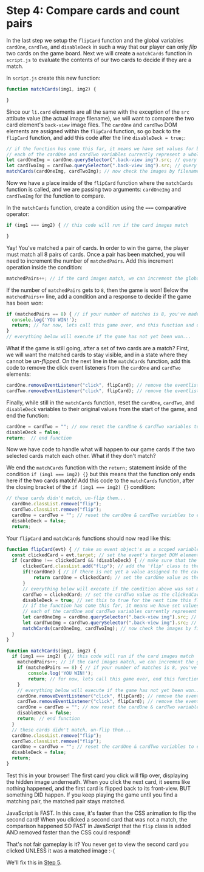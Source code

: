 # Step 4: Compare cards and count pairs
In the last step we setup the `flipCard` function and the global variables `cardOne`, `cardTwo`, and `disableDeck` in such a way that our player can only _flip_ two cards on the game board. Next we will create a `matchCards` function in `script.js` to evaluate the contents of our two cards to decide if they are a match.

In `script.js` create this new function:
```js
function matchCards(img1, img2) {

}
```

Since our `li.card` elements are all the same with the exception of the `src` attibute value (the actual image filename), we will want to compare the two card element's `back-view` image files. The `cardOne` and `cardTwo` DOM elements are assigned within the `flipCard` function, so go back to the `flipCard` function, and add this code after the line `disableDeck = true;`:
```js
// if the function has come this far, it means we have set values for both cardOne and cardTwo.
// each of the cardOne and cardTwo variables currently represent a whole HTML element with childNodes
let cardOneImg = cardOne.querySelector(".back-view img").src; // query the elements inside cardOne to get the value of the img src, such as `images/img-2.png`, and set that as the value of cardOneImg
let cardTwoImg = cardTwo.querySelector(".back-view img").src; // query the elements inside cardTwo to get the value of the img src, such as `images/img-2.png`, and set that as the value of cardTwoImg
matchCards(cardOneImg, cardTwoImg); // now check the images by filename to see if they are a match!
```

Now we have a place inside of the `flipCard` function where the `matchCards` function is called, and we are passing two arguments: `cardOneImg` and `cardTwoImg` for the function to compare.

In the `matchCards` function, create a condition using the `===` comparative operator:
```js
if (img1 === img2) { // this code will run if the card images match

}
```

Yay! You've matched a pair of cards. In order to win the game, the player must match all 8 pairs of cards. Once a pair has been matched, you will need to increment the number of `matchedPairs`. Add this increment operation inside the condition:
```js
matchedPairs++; // if the card images match, we can increment the global `matchedPairs` variable by 1 match
```

If the number of `matchedPairs` gets to `8`, then the game is won! Below the `matchedPairs++` line, add a condition and a response to decide if the game has been won:
```js
if (matchedPairs == 8) { // if your number of matches is 8, you've made all the matches! Game Won!
  console.log('YOU WIN!');
  return; // for now, lets call this game over, end this function and do nothing else.
}
// everything below will execute if the game has not yet been won...
```

What if the game is still going, after a set of two cards are a match?
First, we will want the matched cards to stay visible, and in a state where they cannot be _un-flipped_. On the next line in the `matchCards` function, add this code to remove the click event listeners from the `cardOne` and `cardTwo` elements:
```js
cardOne.removeEventListener("click", flipCard); // remove the eventlistener so that this matched card cannot be flipped anymore
cardTwo.removeEventListener("click", flipCard); // remove the eventlistener so that this matched card cannot be flipped anymore
```

Finally, while still in the `matchCards` function, reset the `cardOne`, `cardTwo`, and `disableDeck` variables to their original values from the start of the game, and end the function:
```js
cardOne = cardTwo = ""; // now reset the cardOne & cardTwo variables to empty strings, so we can use them again
disableDeck = false;
return;  // end function
```

Now we have code to handle what will happen to our game cards if the two selected cards match each other. What if they don't match?

We end the `matchCards` function with the `return;` statement inside of the condition `if (img1 === img2) {}` but this means that the function only ends here if the two cards match! Add this code to the `matchCards` function, after the closing bracket of the `if (img1 === img2) {}` condition:
```js
// these cards didn't match, un-flip them...
  cardOne.classList.remove("flip");
  cardTwo.classList.remove("flip");
  cardOne = cardTwo = ""; // reset the cardOne & cardTwo variables to empty string
  disableDeck = false;
  return;
```

Your `flipCard` and `matchCards` functions should now read like this:
```js
function flipCard(evt) { // take an event object's as a scoped variable
  const clickedCard = evt.target; // set the event's target DOM element as a variable
  if (cardOne !== clickedCard && !disableDeck) { // make sure that the current variable cardOne is not the same value as the clickedCard, AND that the deck is NOT disabled
      clickedCard.classList.add("flip"); // add the 'flip' class to the classes currently assigned to the clickedCard
      if(!cardOne) { // if there is not yet a value assigned to the cardOne variable...
          return cardOne = clickedCard; // set the cardOne value as the clickedCard and end this function.
      }
      // everything below will execute if the condition above was not met (if cardOne already had a value when flipCard() was called)
      cardTwo = clickedCard; // set the cardTwo value as the clickedCard
      disableDeck = true; // set this to true for the next time this flipCard function is called, when the top level condition is evaluated
      // if the function has come this far, it means we have set values for both cardOne and cardTwo.
      // each of the cardOne and cardTwo variables currently represent a whole HTML element with childNodes
      let cardOneImg = cardOne.querySelector(".back-view img").src; // query the elements inside cardOne to get the value of the img src, such as `img-2.png`, and set that as the value of cardOneImg
      let cardTwoImg = cardTwo.querySelector(".back-view img").src; // query the elements inside cardOne to get the value of the img src, such as `img-2.png`, and set that as the value of cardTwoImg
      matchCards(cardOneImg, cardTwoImg); // now check the images by filename to see if they are a match!
  }
}

function matchCards(img1, img2) {
  if (img1 === img2) { // this code will run if the card images match
    matchedPairs++; // if the card images match, we can increment the global `matchedPairs` variable by 1 match
    if (matchedPairs == 8) { // if your number of matches is 8, you've made all the matches! Game Won!
        console.log('YOU WIN!');
        return; // for now, lets call this game over, end this function and do nothing else.
    }
    // everything below will execute if the game has not yet been won...
    cardOne.removeEventListener("click", flipCard); // remove the eventlistener so that this matched card cannot be flipped anymore
    cardTwo.removeEventListener("click", flipCard); // remove the eventlistener so that this matched card cannot be flipped anymore
    cardOne = cardTwo = ""; // now reset the cardOne & cardTwo variables to empty strings, so we can use them again
    disableDeck = false;
    return; // end function
  }
  // these cards didn't match, un-flip them...
  cardOne.classList.remove("flip");
  cardTwo.classList.remove("flip");
  cardOne = cardTwo = ""; // reset the cardOne & cardTwo variables to empty string
  disableDeck = false;
  return; 
}
```

Test this in your browser! The first card you click will flip over, displaying the hidden image underneath. When you click the next card, it seems like nothing happened, and the first card is flipped back to its front-view. BUT something DID happen. If you keep playing the game until you find a matching pair, the matched pair stays matched.

JavaScript is FAST. In this case, it's faster than the CSS animation to flip the second card! When you clicked a second card that was not a match, the comparison happened SO FAST in JavaScript that the `flip` class is added AND removed faster than the CSS could respond!

That's not fair gameplay is it? You never get to view the second card you clicked UNLESS it was a matched image :-(

We'll fix this in [Step 5](/step-5).


